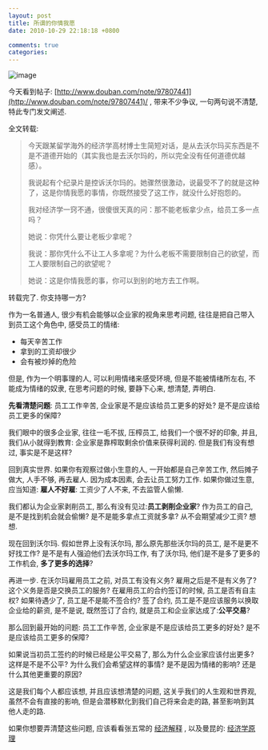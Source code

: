 ```yaml
---
layout: post
title: 所谓的你情我愿
date: 2010-10-29 22:18:18 +0800

comments: true
categories: 
---
```


![image](http://lh3.ggpht.com/_os_zrveP8Ns/TMrZRW4Tz1I/AAAAAAAADLM/XC66Y6vsz4I/s800/W020080904536416398854.jpg)

今天看到帖子:
[http://www.douban.com/note/97807441](http://www.douban.com/note/97807441)/
, 带来不少争议, 一句两句说不清楚, 特此专门发文阐述.

全文转载:

> 今天跟某留学海外的经济学高材博士生简短对话，是从去沃尔玛买东西是不是不道德开始的（其实我也是去沃尔玛的，所以完全没有任何道德优越感）。
>
> 我说起有个纪录片是控诉沃尔玛的。她骤然很激动，说最受不了的就是这种了，这是你情我愿的事情，你既然接受了这工作，就没什么好抱怨的。
>
> 我对经济学一窍不通，很傻很天真的问：那不能老板拿少点，给员工多一点吗？
>
> 她说：你凭什么要让老板少拿呢？
>
> 我说：那你凭什么不让工人多拿呢？为什么老板不需要限制自己的欲望，而工人要限制自己的欲望呢？
>
> 她说：这是你情我愿的事，你可以到别的地方去工作啊。

转载完了. 你支持哪一方?

作为一名普通人, 很少有机会能够以企业家的视角来思考问题,
往往是把自己带入到员工这个角色中, 感受员工的情绪:

-   每天辛苦工作
-   拿到的工资却很少
-   会有被炒掉的危险

但是, 作为一个明事理的人, 可以利用情绪来感受环境, 但是不能被情绪所左右,
不能成为情绪的奴隶, 在思考问题的时候, 要静下心来, 想清楚, 弄明白.

**先看清楚问题**: 员工工作辛苦, 企业家是不是应该给员工更多的好处?
是不是应该给员工更多的保障?

我们眼中的很多企业家, 往往一毛不拔, 压榨员工, 给我们一个很不好的印象,
并且, 我们从小就得到教育: 企业家是靠榨取剩余价值来获得利润的.
但是我们有没有想过, 事实是不是这样?

回到真实世界. 如果你有观察过做小生意的人, 一开始都是自己辛苦工作,
然后摊子做大, 人手不够, 再去雇人. 因为成本因素, 会去让员工努力工作.
如果你做过生意, 应当知道: **雇人不好雇**: 工资少了人不来,
不去监管人偷懒.

我们都认为企业家剥削员工, 那么有没有见过:**员工剥削企业家**?
作为员工的自己, 是不是找到机会就会偷懒? 是不是能多拿点工资就多拿?
从不会期望减少工资? 想想.

现在回到沃尔玛. 假如世界上没有沃尔玛, 那么原先那些沃尔玛的员工,
是不是更不好找工作? 是不是有人强迫他们去沃尔玛工作, 有了沃尔玛,
他们是不是多了更多的工作机会, **多了更多的选择**?

再进一步. 在沃尔玛雇用员工之前, 对员工有没有义务?
雇用之后是不是有义务了? 这个义务是否是交换员工的服务?
在雇用员工的合约签订的时候, 员工是否有自主权? 如果待遇少了,
员工是不是能不签合约? 签了合约, 员工是不是应该服务以换取企业给的薪资,
是不是说, 既然签订了合约, 就是员工和企业家达成了:**公平交易**?

那么回到最开始的问题: 员工工作辛苦, 企业家是不是应该给员工更多的好处?
是不是应该给员工更多的保障?

如果说当初员工签约的时候已经是公平交易了, 那么为什么企业家应该付出更多?
这样是不是不公平? 为什么我们会希望这样的事情? 是不是因为情绪的影响?
还是什么其他更重要的原因?

这是我们每个人都应该想, 并且应该想清楚的问题,
这关乎我们的人生观和世界观, 虽然不会有直接的影响,
但是会潜移默化到我们自己将来会走的路, 甚至影响到其他人走的路.

如果你想要弄清楚这些问题, 应该看看张五常的
[经济解释](http://book.douban.com/subject/1394399/) , 以及曼昆的:
[经济学原理](http://book.douban.com/subject/1028842/)